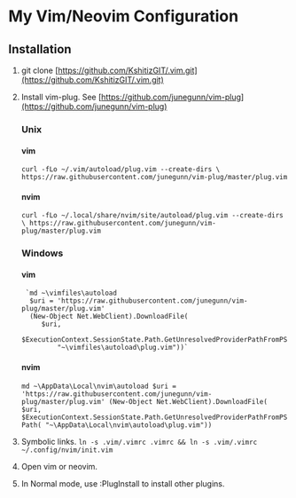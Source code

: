# My Vim/Neovim Configuration

## Installation

1. git clone [https://github.com/KshitizGIT/.vim.git](https://github.com/KshitizGIT/.vim.git)
2. Install vim-plug. See [https://github.com/junegunn/vim-plug](https://github.com/junegunn/vim-plug)

    ### Unix

    #### vim
    `curl -fLo ~/.vim/autoload/plug.vim --create-dirs \
    https://raw.githubusercontent.com/junegunn/vim-plug/master/plug.vim`

    #### nvim
    `curl -fLo ~/.local/share/nvim/site/autoload/plug.vim --create-dirs \
    https://raw.githubusercontent.com/junegunn/vim-plug/master/plug.vim`

    ### Windows

    #### vim
        `md ~\vimfiles\autoload
         $uri = 'https://raw.githubusercontent.com/junegunn/vim-plug/master/plug.vim'
         (New-Object Net.WebClient).DownloadFile(
            $uri,
            $ExecutionContext.SessionState.Path.GetUnresolvedProviderPathFromPSPath(
                "~\vimfiles\autoload\plug.vim"))`

    #### nvim
    `md ~\AppData\Local\nvim\autoload
     $uri = 'https://raw.githubusercontent.com/junegunn/vim-plug/master/plug.vim'
     (New-Object Net.WebClient).DownloadFile(
        $uri,
        $ExecutionContext.SessionState.Path.GetUnresolvedProviderPathFromPSPath(
            "~\AppData\Local\nvim\autoload\plug.vim"))` 
3. Symbolic links. `ln -s .vim/.vimrc .vimrc && ln -s .vim/.vimrc ~/.config/nvim/init.vim`
4. Open vim or neovim.
5. In Normal mode, use :PlugInstall to install other plugins.
